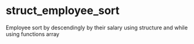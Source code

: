 # struct_employee_sort
Employee sort by descendingly by their salary using structure and while using functions array
